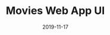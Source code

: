---
title: "Movies Web App UI"
description: null
date: "2019-11-17"
category: "UI/UX Design"
client: null
featuredImage: "../images/movies-web-app.png"
sharebuttons: true
projectLink: "https://dribbble.com/shots/8262344-Movies-Web-App-UI"
---